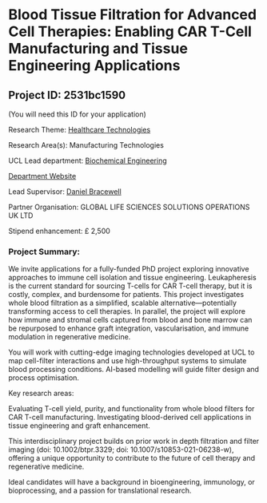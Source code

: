# Blood Tissue Filtration for Advanced Cell Therapies: Enabling CAR T-Cell Manufacturing and Tissue Engineering Applications

## Project ID: **2531bc1590**
(You will need this ID for your application)

Research Theme: [Healthcare Technologies](../themes/healthcare-technologies.md)

Research Area(s):
Manufacturing Technologies

UCL Lead department: [Biochemical Engineering](../departments/biochemical-engineering.md)

[Department Website](https://www.ucl.ac.uk/biochemical-engineering)

Lead Supervisor: [Daniel Bracewell](https://profiles.ucl.ac.uk/8738)

Partner Organisation: GLOBAL LIFE SCIENCES SOLUTIONS OPERATIONS UK LTD

Stipend enhancement: £ 2,500

### Project Summary:

We invite applications for a fully-funded PhD project exploring innovative approaches to immune cell isolation and tissue engineering. Leukapheresis is the current standard for sourcing T-cells for CAR T-cell therapy, but it is costly, complex, and burdensome for patients. This project investigates whole blood filtration as a simplified, scalable alternative—potentially transforming access to cell therapies.
In parallel, the project will explore how immune and stromal cells captured from blood and bone marrow can be repurposed to enhance graft integration, vascularisation, and immune modulation in regenerative medicine.

You will work with cutting-edge imaging technologies developed at UCL to map cell-filter interactions and use high-throughput systems to simulate blood processing conditions. AI-based modelling will guide filter design and process optimisation.

Key research areas:

Evaluating T-cell yield, purity, and functionality from whole blood filters for CAR T-cell manufacturing.
Investigating blood-derived cell applications in tissue engineering and graft enhancement.

This interdisciplinary project builds on prior work in depth filtration and filter imaging (doi: 10.1002/btpr.3329; doi: 10.1007/s10853-021-06238-w), offering a unique opportunity to contribute to the future of cell therapy and regenerative medicine.

Ideal candidates will have a background in bioengineering, immunology, or bioprocessing, and a passion for translational research.

